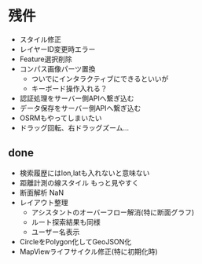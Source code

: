 # 残件

- スタイル修正
- レイヤーID変更時エラー
- Feature選択削除
- コンパス画像パーツ置換
  + ついでにインタラクティブにできるといいが
  + キーボード操作入れる？
- 認証処理をサーバー側APIへ繋ぎ込む
- データ保存をサーバー側APIへ繋ぎ込む
- OSRMもやってしまいたい
- ドラッグ回転、右ドラッグズーム...

## done

- 検索履歴にはlon,latも入れないと意味ない
- 距離計測の線スタイル もっと見やすく
- 断面解析 NaN
- レイアウト整理
  + アシスタントのオーバーフロー解消(特に断面グラフ)
  + ルート探索結果も同様
  + ユーザー名表示
- CircleをPolygon化してGeoJSON化
- MapViewライフサイクル修正(特に初期化時)

